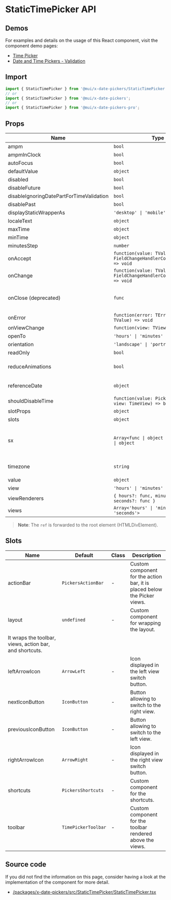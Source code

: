 # StaticTimePicker API

## Demos

For examples and details on the usage of this React component, visit the component demo pages:

- [Time Picker](/x/react-date-pickers/time-picker/)
- [Date and Time Pickers - Validation](/x/react-date-pickers/validation/)

## Import

```jsx
import { StaticTimePicker } from '@mui/x-date-pickers/StaticTimePicker';
// or
import { StaticTimePicker } from '@mui/x-date-pickers';
// or
import { StaticTimePicker } from '@mui/x-date-pickers-pro';
```

## Props

| Name | Type | Default | Required | Description |
|------|------|---------|----------|-------------|
| ampm | `bool` | `adapter.is12HourCycleInCurrentLocale()` | No |  |
| ampmInClock | `bool` | `true on desktop, false on mobile` | No |  |
| autoFocus | `bool` | - | No |  |
| defaultValue | `object` | - | No |  |
| disabled | `bool` | `false` | No |  |
| disableFuture | `bool` | `false` | No |  |
| disableIgnoringDatePartForTimeValidation | `bool` | `false` | No |  |
| disablePast | `bool` | `false` | No |  |
| displayStaticWrapperAs | `'desktop' \| 'mobile'` | `"mobile"` | No |  |
| localeText | `object` | - | No |  |
| maxTime | `object` | - | No |  |
| minTime | `object` | - | No |  |
| minutesStep | `number` | `1` | No |  |
| onAccept | `function(value: TValue, context: FieldChangeHandlerContext<TError>) => void` | - | No |  |
| onChange | `function(value: TValue, context: FieldChangeHandlerContext<TError>) => void` | - | No |  |
| onClose (deprecated) | `func` | - | No | ⚠️ Please avoid using as it will be removed in next major version. |
| onError | `function(error: TError, value: TValue) => void` | - | No |  |
| onViewChange | `function(view: TView) => void` | - | No |  |
| openTo | `'hours' \| 'minutes' \| 'seconds'` | - | No |  |
| orientation | `'landscape' \| 'portrait'` | - | No |  |
| readOnly | `bool` | `false` | No |  |
| reduceAnimations | `bool` | ``@media(prefers-reduced-motion: reduce)` || `navigator.userAgent` matches Android <10 or iOS <13` | No |  |
| referenceDate | `object` | `The closest valid date-time using the validation props, except callbacks like `shouldDisable<...>`.` | No |  |
| shouldDisableTime | `function(value: PickerValidDate, view: TimeView) => boolean` | - | No |  |
| slotProps | `object` | `{}` | No |  |
| slots | `object` | `{}` | No |  |
| sx | `Array<func \| object \| bool> \| func \| object` | - | No | The system prop that allows defining system overrides as well as additional CSS styles. |
| timezone | `string` | `The timezone of the `value` or `defaultValue` prop is defined, 'default' otherwise.` | No |  |
| value | `object` | - | No |  |
| view | `'hours' \| 'minutes' \| 'seconds'` | - | No |  |
| viewRenderers | `{ hours?: func, minutes?: func, seconds?: func }` | - | No |  |
| views | `Array<'hours' \| 'minutes' \| 'seconds'>` | - | No |  |

> **Note**: The `ref` is forwarded to the root element (HTMLDivElement).

## Slots

| Name | Default | Class | Description |
|------|---------|-------|-------------|
| actionBar | `PickersActionBar` | - | Custom component for the action bar, it is placed below the Picker views. |
| layout | `undefined` | - | Custom component for wrapping the layout.
It wraps the toolbar, views, action bar, and shortcuts. |
| leftArrowIcon | `ArrowLeft` | - | Icon displayed in the left view switch button. |
| nextIconButton | `IconButton` | - | Button allowing to switch to the right view. |
| previousIconButton | `IconButton` | - | Button allowing to switch to the left view. |
| rightArrowIcon | `ArrowRight` | - | Icon displayed in the right view switch button. |
| shortcuts | `PickersShortcuts` | - | Custom component for the shortcuts. |
| toolbar | `TimePickerToolbar` | - | Custom component for the toolbar rendered above the views. |

## Source code

If you did not find the information on this page, consider having a look at the implementation of the component for more detail.

- [/packages/x-date-pickers/src/StaticTimePicker/StaticTimePicker.tsx](https://github.com/mui/material-ui/tree/HEAD/packages/x-date-pickers/src/StaticTimePicker/StaticTimePicker.tsx)